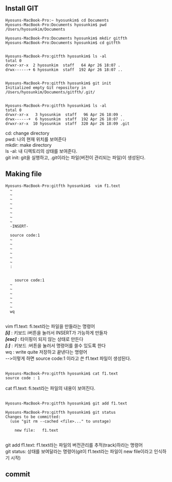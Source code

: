 ## Install GIT

```
Hyosuns-MacBook-Pro:~ hyosunkim$ cd Documents
Hyosuns-MacBook-Pro:Documents hyosunkim$ pwd
/Users/hyosunkim/Documents

Hyosuns-MacBook-Pro:Documents hyosunkim$ mkdir gitfth
Hyosuns-MacBook-Pro:Documents hyosunkim$ cd gitfth


Hyosuns-MacBook-Pro:gitfth hyosunkim$ ls -al
total 0
drwxr-xr-x  2 hyosunkim  staff   64 Apr 26 18:07 .
drwx------+ 6 hyosunkim  staff  192 Apr 26 18:07 ..


Hyosuns-MacBook-Pro:gitfth hyosunkim$ git init
Initialized empty Git repository in /Users/hyosunkim/Documents/gitfth/.git/


Hyosuns-MacBook-Pro:gitfth hyosunkim$ ls -al
total 0
drwxr-xr-x   3 hyosunkim  staff   96 Apr 26 18:09 .
drwx------+  6 hyosunkim  staff  192 Apr 26 18:07 ..
drwxr-xr-x  10 hyosunkim  staff  320 Apr 26 18:09 .git

```
cd: change directory <br>
pwd: 나의 현재 위치를 보여준다 <br>
mkdir: make directory <br>
ls -al: 내 디렉토리의 상태를 보여준다. <br>
git init: git을 실행하고, .git이라는 파일(버전이 관리되는 파일)이 생성된다. <br>

## Making file
```
Hyosuns-MacBook-Pro:gitfth hyosunkim$  vim f1.text
  ~
  ~
  ~
  ~
  ~
  ~
  ~
  ~
  -INSERT-
  
  source code:1
  ~
  ~
  ~
  ~
  ~
  ~
  :
  
  
    source code:1
  ~
  ~
  ~
  ~
  ~
  ~
  wq
  
```
vim f1.text: fi.text라는 파일을 만들라는 명령어 <br>
***[i]*** : 키보드 i버튼을 눌러서 INSERT가 가능하게 만들자 <br>
***[esc]*** : 타이핑이 되지 않는 상태로 만든다 <br>
***[:]*** : 키보드 :버튼을 눌러서 명령어를 쓸수 있도록 한다 <br>
wq : write quite 저장하고 끝낸다는 명령어 <br>
-->이렇게 하면 source code:1 이라고 쓴 f1.text 파일이 생성된다. <br><br>

```
Hyosuns-MacBook-Pro:gitfth hyosunkim$ cat f1.text
source code : 1
```
cat f1.text: fi.text라는 파일의 내용이 보여진다. <br><br>

```
Hyosuns-MacBook-Pro:gitfth hyosunkim$ git add f1.text

Hyosuns-MacBook-Pro:gitfth hyosunkim$ git status
Changes to be committed:
  (use "git rm --cached <file>..." to unstage)

	new file:   f1.text


```
git add f1.text: f1.text라는 파일의 버전관리를 추적(track)하라는 명령어 <br>
git status: 상태를 보여달라는 명령어(git이 f1.text라는 파일이 new file이라고 인식하기 시작) <br>



## commit
